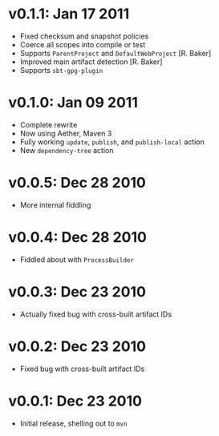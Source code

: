 v0.1.1: Jan 17 2011
===================

* Fixed checksum and snapshot policies
* Coerce all scopes into compile or test
* Supports `ParentProject` and `DefaultWebProject` [R. Baker]
* Improved main artifact detection [R. Baker]
* Supports `sbt-gpg-plugin`

v0.1.0: Jan 09 2011
===================

* Complete rewrite
* Now using Aether, Maven 3
* Fully working `update`, `publish`, and `publish-local` action
* New `dependency-tree` action

v0.0.5: Dec 28 2010
===================

* More internal fiddling

v0.0.4: Dec 28 2010
===================

* Fiddled about with `ProcessBuilder`

v0.0.3: Dec 23 2010
===================

* Actually fixed bug with cross-built artifact IDs

v0.0.2: Dec 23 2010
===================

* Fixed bug with cross-built artifact IDs

v0.0.1: Dec 23 2010
===================

* Initial release, shelling out to `mvn`